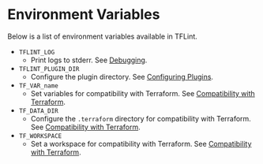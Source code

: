 # Environment Variables

Below is a list of environment variables available in TFLint.

- `TFLINT_LOG`
  - Print logs to stderr. See [Debugging](../../README.md#debugging).
- `TFLINT_PLUGIN_DIR`
  - Configure the plugin directory. See [Configuring Plugins](./plugins.md).
- `TF_VAR_name`
  - Set variables for compatibility with Terraform. See [Compatibility with Terraform](./compatibility.md).
- `TF_DATA_DIR`
  - Configure the `.terraform` directory for compatibility with Terraform. See [Compatibility with Terraform](./compatibility.md).
- `TF_WORKSPACE`
  - Set a workspace for compatibility with Terraform. See [Compatibility with Terraform](./compatibility.md).
